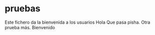 ﻿# pruebas
Este fichero da la bienvenida a los usuarios
Hola
Que pasa pisha.
Otra prueba más.
Bienvenido
